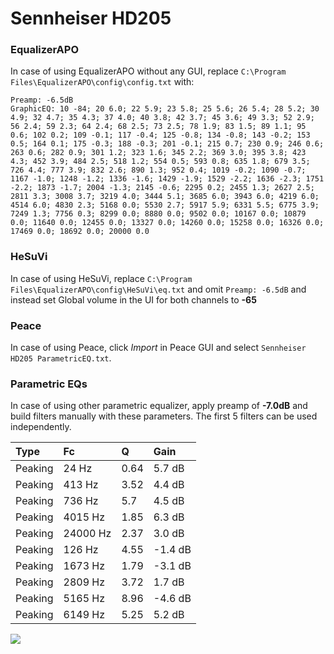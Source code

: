 # Sennheiser HD205

### EqualizerAPO
In case of using EqualizerAPO without any GUI, replace `C:\Program Files\EqualizerAPO\config\config.txt`
with:
```
Preamp: -6.5dB
GraphicEQ: 10 -84; 20 6.0; 22 5.9; 23 5.8; 25 5.6; 26 5.4; 28 5.2; 30 4.9; 32 4.7; 35 4.3; 37 4.0; 40 3.8; 42 3.7; 45 3.6; 49 3.3; 52 2.9; 56 2.4; 59 2.3; 64 2.4; 68 2.5; 73 2.5; 78 1.9; 83 1.5; 89 1.1; 95 0.6; 102 0.2; 109 -0.1; 117 -0.4; 125 -0.8; 134 -0.8; 143 -0.2; 153 0.5; 164 0.1; 175 -0.3; 188 -0.3; 201 -0.1; 215 0.7; 230 0.9; 246 0.6; 263 0.6; 282 0.9; 301 1.2; 323 1.6; 345 2.2; 369 3.0; 395 3.8; 423 4.3; 452 3.9; 484 2.5; 518 1.2; 554 0.5; 593 0.8; 635 1.8; 679 3.5; 726 4.4; 777 3.9; 832 2.6; 890 1.3; 952 0.4; 1019 -0.2; 1090 -0.7; 1167 -1.0; 1248 -1.2; 1336 -1.6; 1429 -1.9; 1529 -2.2; 1636 -2.3; 1751 -2.2; 1873 -1.7; 2004 -1.3; 2145 -0.6; 2295 0.2; 2455 1.3; 2627 2.5; 2811 3.3; 3008 3.7; 3219 4.0; 3444 5.1; 3685 6.0; 3943 6.0; 4219 6.0; 4514 6.0; 4830 2.3; 5168 0.0; 5530 2.7; 5917 5.9; 6331 5.5; 6775 3.9; 7249 1.3; 7756 0.3; 8299 0.0; 8880 0.0; 9502 0.0; 10167 0.0; 10879 0.0; 11640 0.0; 12455 0.0; 13327 0.0; 14260 0.0; 15258 0.0; 16326 0.0; 17469 0.0; 18692 0.0; 20000 0.0
```

### HeSuVi
In case of using HeSuVi, replace `C:\Program Files\EqualizerAPO\config\HeSuVi\eq.txt` and omit `Preamp:
-6.5dB` and instead set Global volume in the UI for both channels to **-65**

### Peace
In case of using Peace, click *Import* in Peace GUI and select `Sennheiser HD205 ParametricEQ.txt`.

### Parametric EQs
In case of using other parametric equalizer, apply preamp of **-7.0dB** and build filters manually with
these parameters. The first 5 filters can be used independently.

| Type    | Fc       |    Q | Gain    |
|:--------|:---------|:-----|:--------|
| Peaking | 24 Hz    | 0.64 | 5.7 dB  |
| Peaking | 413 Hz   | 3.52 | 4.4 dB  |
| Peaking | 736 Hz   | 5.7  | 4.5 dB  |
| Peaking | 4015 Hz  | 1.85 | 6.3 dB  |
| Peaking | 24000 Hz | 2.37 | 3.0 dB  |
| Peaking | 126 Hz   | 4.55 | -1.4 dB |
| Peaking | 1673 Hz  | 1.79 | -3.1 dB |
| Peaking | 2809 Hz  | 3.72 | 1.7 dB  |
| Peaking | 5165 Hz  | 8.96 | -4.6 dB |
| Peaking | 6149 Hz  | 5.25 | 5.2 dB  |

![](https://raw.githubusercontent.com/jaakkopasanen/AutoEq/master/results/headphonecom/sbaf-serious/Sennheiser%20HD205/Sennheiser%20HD205.png)